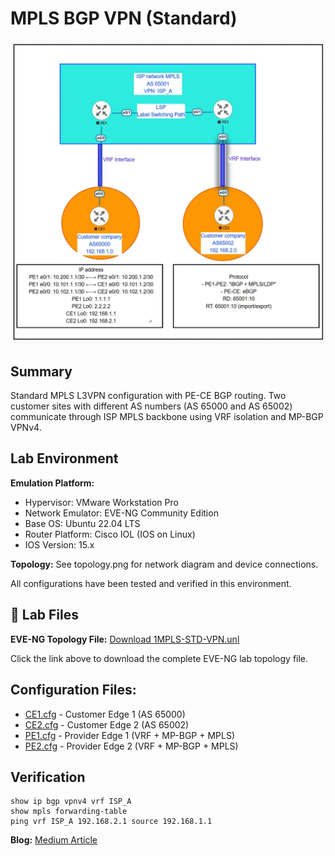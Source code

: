 # MPLS BGP VPN (Standard)

![Topology](topology.jpg)

## Summary

Standard MPLS L3VPN configuration with PE-CE BGP routing. Two customer sites with different AS numbers (AS 65000 and AS 65002) communicate through ISP MPLS backbone using VRF isolation and MP-BGP VPNv4.

## Lab Environment

**Emulation Platform:**
- Hypervisor: VMware Workstation Pro
- Network Emulator: EVE-NG Community Edition
- Base OS: Ubuntu 22.04 LTS
- Router Platform: Cisco IOL (IOS on Linux)
- IOS Version: 15.x

**Topology:**
See topology.png for network diagram and device connections.

All configurations have been tested and verified in this environment.

## 📁 Lab Files

**EVE-NG Topology File:** [Download 1MPLS-STD-VPN.unl](https://raw.githubusercontent.com/mikio-abe/network-lab-02-mpls-bgp-vpn-standard/main/1MPLS-STD-VPN.unl)

Click the link above to download the complete EVE-NG lab topology file.

## Configuration Files:
- [CE1.cfg](https://raw.githubusercontent.com/mikio-abe/network-lab-02-mpls-bgp-vpn-standard/main/CE1.cfg) - Customer Edge 1 (AS 65000)
- [CE2.cfg](https://raw.githubusercontent.com/mikio-abe/network-lab-02-mpls-bgp-vpn-standard/main/CE2.cfg) - Customer Edge 2 (AS 65002)
- [PE1.cfg](https://raw.githubusercontent.com/mikio-abe/network-lab-02-mpls-bgp-vpn-standard/main/PE1.cfg) - Provider Edge 1 (VRF + MP-BGP + MPLS)
- [PE2.cfg](https://raw.githubusercontent.com/mikio-abe/network-lab-02-mpls-bgp-vpn-standard/main/PE2.cfg) - Provider Edge 2 (VRF + MP-BGP + MPLS)

  
## Verification

```
show ip bgp vpnv4 vrf ISP_A
show mpls forwarding-table
ping vrf ISP_A 192.168.2.1 source 192.168.1.1
```

**Blog:** [Medium Article](https://medium.com/@miki2013smp/ai-assisted-mpls-vpn-learning-from-standard-configuration-to-production-scenarios-9f8a88b4c2c3)
